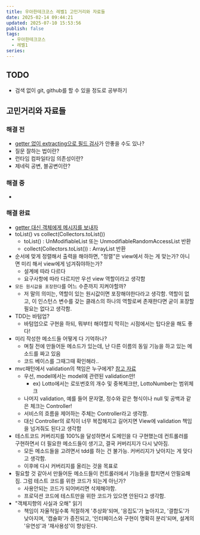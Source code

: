 ```yaml
---
title: 우아한테크코스 레벨1 고민거리와 자료들
date: 2025-02-14 09:44:21
updated: 2025-07-10 15:53:56
publish: false
tags:
  - 우아한테크코스
  - 레벨1
series: 
---
```

## TODO
- 검색 없이 git, github를 할 수 있을 정도로 공부하기

## 고민거리와 자료들

### 해결 전
- [getter 없이 extracting으로 필드 검사](https://www.baeldung.com/java-extract-values-assertj)가 안좋을 수도 있나?
- 질문 잘하는 법이란?
- 런타임 컴파일타임 의존성이란?
- 제네릭 공변, 블공변이란?

### 해결 중
- 


### 해결 완료
- [getter 대신 객체에게 메시지를 보내자](https://tecoble.techcourse.co.kr/post/2020-04-28-ask-instead-of-getter/)
- toList() vs collect(Collectors.toList())
	- toList() : UnModifiableList 또는 UnmodifiableRandomAccessList 반환
	- collect(Collectors.toList()) : ArrayList 반환
- 순서에 맞게 정렬해서 출력을 해야하면, "정렬"은 view에서 하는 게 맞는가? 아니면 미리 해서 view에게 넘겨줘야하는가?
	- 설계에 따라 다르다
	- 요구사항에 따라 다르지만 우선 view 역할이라고 생각함
- `모든 원시값을 포장한다`를 어느 수준까지 지켜야할까?
	- 저 말의 의미는, 역할이 있는 원시값이면 포장해야한다라고 생각함. 역할이 없고, 이 인스턴스 변수를 갖는 클래스의 하나의 역할로써 존재한다면 굳이 포장할 필요는 없다고 생각함.
- TDD는 바텀업?
	- 바텀업으로 구현을 하되, 뭐부터 해야할지 막히는 시점에서는 탑다운을 해도 좋다!
- 미리 작성한 메소드들 어떻게 다 기억하나?
	- 며칠 전에 만들어둔 메소드가 있는데, 난 다른 이름의 동일 기능을 하고 있는 메소드를 짜고 있음
	- 코드 베이스를 그때그때 확인해라..
-  mvc패턴에서 validation의 책임은 누구에게? [참고 자료](https://velog.io/@pengoose_dev/MVC-Pattern%EC%97%90%EC%84%9C-%EC%9C%A0%ED%9A%A8%EC%84%B1-%EA%B2%80%EC%82%AC%EB%8A%94-%EB%88%84%EA%B5%AC%EC%9D%98-%EC%B1%85%EC%9E%84%EC%9D%B8%EA%B0%80#230724---%EC%B2%AB-%EA%B2%B0%EB%A1%A0%EC%9D%80-controller)
	- 우선, model에서는 model에 관련된 validation만!
		- ex) Lotto에서는 로또번호의 개수 및 중복체크만, LottoNumber는 범위체크
	- 나머지 validation, 예를 들어 문자열, 정수와 같은 형식이나 null 및 공백과 같은 체크는 Controller!
	- 서비스의 흐름을 제어하는 주체는 Controller라고 생각함.
	- 대신 Controller의 로직이 너무 복잡해지고 길어지면 View에 validation 책임을 넘겨줘도 된다고 생각함
- 테스트코드 커버리지를 100%을 달성하면서 도메인을 다 구현했는데 컨트롤러를 구현하면서 더 필요한 메소드들이 생기고, 결국 커버리지가 다시 낮아짐. 
	- 모든 메소드들을 고려면서 tdd를 하는 건 불가능. 커버리지가 낮아지는 게 맞다고 생각함. 
	- 이후에 다시 커버리지를 올리는 것을 목표로
-  필요할 것 같아서 만들어둔 메소드들이 컨트롤러에서 기능들을 합치면서 안필요해짐. 그럼 테스트 코드를 위한 코드가 되는게 아닌가?
	- 사용안되는 코드가 되어버리면 삭제해야함.
	- 프로덕션 코드에 테스트만을 위한 코드가 있으면 안된다고 생각함.
- "객체지향의 사실과 오해" 읽기
	- 책임이 자율적일수록 적절하게 '추상화'되며, '응집도'가 높아지고, '결합도'가 낮아지며, '캡슐화'가 증진되고, '인터페이스와 구현이 명확히 분리'되며, 설계의 '유연성'과 '재사용성'이 향상된다.



